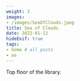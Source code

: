 ```yaml
---
weight: 3
images:
- /images/SeaOfClouds.jpeg
title: Sea of Clouds
date: 2022-01-12
hideExif: true
tags:
- home # all posts
- aa
---
```

Top floor of the library.